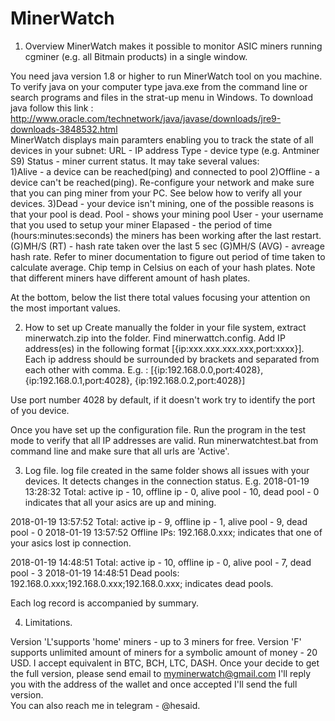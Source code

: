 # MinerWatch
1. Overview
MinerWatch makes it possible to monitor ASIC miners running cgminer (e.g. all Bitmain products) in a single window.

You need java version 1.8 or higher to run MinerWatch tool on you machine. To verify java on your computer type java.exe from the command line or search programs and files in the strat-up menu in Windows.  To download java follow this link : http://www.oracle.com/technetwork/java/javase/downloads/jre9-downloads-3848532.html   
MinerWatch displays main paramters enabling you to track the state of all devices in your subnet:
URL - IP address
Type - device type (e.g. Antminer S9)
Status - miner current status. It may take several values:  
  1)Alive - a device can be reached(ping) and connected to pool
  2)Offline - a device can't be reached(ping). Re-configure your network and make sure that you can ping miner from your PC. See below how   to verify all your devices.
  3)Dead - your device isn't mining, one of the possible reasons is that your pool is dead.
Pool - shows your mining pool
User - your username that you used to setup your miner
Elapased - the period of time (hours:minutes:seconds) the miners has been working after the last restart.
(G)MH/S (RT) - hash rate taken over the last 5 sec
(G)MH/S (AVG) - avreage hash rate. Refer to miner documentation to figure out period of time taken to calculate average.
Chip temp in Celsius on each of your hash plates. Note that different miners have different amount of hash plates.

At the bottom, below the list there total values focusing your attention on the most important values.

2. How to set up
Create manually the folder in your file system, extract minerwatch.zip into the folder. Find minerwattch.config. Add IP address(es) in the following format [{ip:xxx.xxx.xxx.xxx,port:xxxx}]. Each ip address should be surrounded by brackets and separated from each other with comma.
E.g. : [{ip:192.168.0.0,port:4028}, {ip:192.168.0.1,port:4028}, {ip:192.168.0.2,port:4028}]

Use port number 4028 by default, if it doesn't work try to identify the port of you device.

Once you have set up the configuration file. Run the program in the test mode to verify that all IP addresses are valid. 
Run minerwatchtest.bat from command line and make sure that all urls are 'Active'.

3. Log file. 
log file created in the same folder shows all issues with your devices. It detects changes in the connection status. E.g. 
2018-01-19 13:28:32    Total: active ip - 10, offline ip - 0, alive pool - 10, dead pool - 0  
indicates that all your asics are up and mining. 

2018-01-19 13:57:52    Total: active ip - 9, offline ip - 1, alive pool - 9, dead pool - 0
2018-01-19 13:57:52    Offline IPs: 192.168.0.xxx;
indicates that one of your asics lost ip connection.

2018-01-19 14:48:51    Total: active ip - 10, offline ip - 0, alive pool - 7, dead pool - 3
2018-01-19 14:48:51    Dead pools: 192.168.0.xxx;192.168.0.xxx;192.168.0.xxx;
indicates dead pools.

Each log record is accompanied by summary.

4. Limitations.

Version 'L'supports 'home' miners - up to 3 miners for free.
Version 'F' supports unlimited amount of miners for a symbolic amount of money - 20 USD.  I accept equivalent in BTC, BCH, LTC, DASH.
Once your decide to get the full version, please send email to myminerwatch@gmail.com I'll reply you with the address of the wallet and once accepted I'll send the full version.  
You can also reach me in telegram  - @hesaid.












  
  
